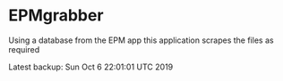 # EPMgrabber
Using a database from the EPM app this application scrapes the files as required


Latest backup: Sun Oct 6 22:01:01 UTC 2019
